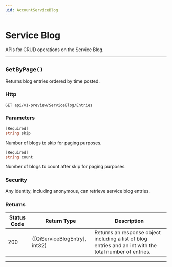```yaml
---
uid: AccountServiceBlog
---
```


# Service Blog

APIs for CRUD operations on the Service Blog.

***

## `GetByPage()`

Returns blog entries ordered by time posted.

### Http

`GET api/v1-preview/ServiceBlog/Entries`

### Parameters

```csharp
[Required]
string skip
```

Number of blogs to skip for paging purposes.
```csharp
[Required]
string count
```

Number of blogs to count after skip for paging purposes.

### Security

Any identity, including anonymous, can retrieve service blog entries.

### Returns

| Status Code | Return Type | Description | 
 | --- | --- | ---  | 
| 200 | ([QiServiceBlogEntry], int32) | Returns an response object including a list of blog entries and an int with the total number of entries. | 


***
